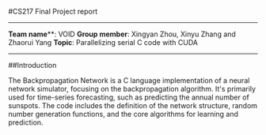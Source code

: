 #CS217 Final Project report
 *** 
**Team name****: VOID
**Group member**: Xingyan Zhou, Xinyu Zhang and Zhaorui Yang
**Topic**: Parallelizing serial C code with CUDA
 *** 
##Introduction

The Backpropagation Network is a C language implementation of a neural network simulator, focusing on the backpropagation algorithm. It's primarily used for time-series forecasting, such as predicting the annual number of sunspots. The code includes the definition of the network structure, random number generation functions, and the core algorithms for learning and prediction.

